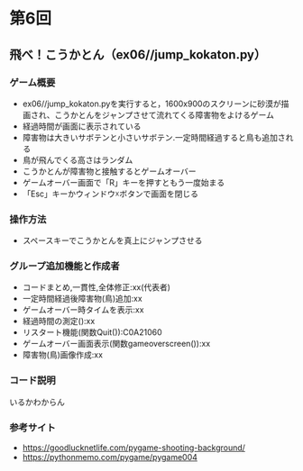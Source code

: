 # 第6回
## 飛べ！こうかとん（ex06//jump_kokaton.py）
### ゲーム概要
- ex06//jump_kokaton.pyを実行すると，1600x900のスクリーンに砂漠が描画され、こうかとんをジャンプさせて流れてくる障害物をよけるゲーム
- 経過時間が画面に表示されている
- 障害物は大きいサボテンと小さいサボテン.一定時間経過すると鳥も追加される
- 鳥が飛んでくる高さはランダム
- こうかとんが障害物と接触するとゲームオーバー
- ゲームオーバー画面で「R」キーを押すともう一度始まる
- 「Esc」キーかウィンドウ☓ボタンで画面を閉じる
### 操作方法
- スペースキーでこうかとんを真上にジャンプさせる
### グループ追加機能と作成者
- コードまとめ,一貫性,全体修正:xx(代表者)
- 一定時間経過後障害物(鳥)追加:xx
- ゲームオーバー時タイムを表示:xx
- 経過時間の測定():xx
- リスタート機能(関数Quit()):C0A21060
- ゲームオーバー画面表示(関数gameoverscreen()):xx
- 障害物(鳥)画像作成:xx
### コード説明
いるかわからん
### 参考サイト
- https://goodlucknetlife.com/pygame-shooting-background/
- https://pythonmemo.com/pygame/pygame004